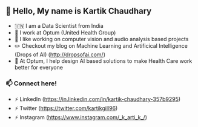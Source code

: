 ## :wave: Hello, My name is Kartik Chaudhary

- :india: I am a Data Scientist from India 
- 🔷 I work at Optum (United Health Group)
- 🔭 I like working on computer vision and audio analysis based projects
- ✏️ Checkout my blog on Machine Learning and Artificical Intelligence (Drops of AI) (http://dropsofai.com/)
- 🐳 At Optum, I help design AI based solutions to make Health Care work better for everyone

### 📫 Connect here!
- ⚡ LinkedIn (https://in.linkedin.com/in/kartik-chaudhary-357b9295)
- ⚡ Twitter (https://twitter.com/kartikgill96)
- ⚡ Instagram (https://www.instagram.com/_k_arti_k_/)


<!--
Here are some ideas to get you started:

- 🔭 I’m currently working on ...
- 🌱 I’m currently learning ...
- 👯 I’m looking to collaborate on ...
- 🤔 I’m looking for help with ...
- 💬 Ask me about ...
- 📫 How to reach me: ...
- 😄 Pronouns: ...
- ⚡ Fun fact: ...

### Hey 👋, I'm Shaashwat 

<p align="left"> <img src="https://komarev.com/ghpvc/?username=Shaashwat05" alt="Shaashwat05" /> </p>

[![LinkedIn](https://img.shields.io/badge/LinkedIn-Shaashwat%20Agrawal-blue?style=for-the-badge&logo=linkedin)](https://www.linkedin.com/in/shaashwat-agrawal-1904a117a/)
[![medium](https://img.shields.io/badge/Medium-Shaashwat%20Agrawal-yellow?style=for-the-badge&logo=medium)](https://shaas2000.medium.com/)
[![medium](https://img.shields.io/badge/Twitter-Shaashwat%20Agrawal-green?style=for-the-badge&logo=Twitter)](https://twitter.com/ShaashwatAgraw1)
<br />
<br />

Hi there, I'm **Shaashwat Agrawal**, a **AI Enthusiast** and a **Computer Science and Engineering student** 🚀 from VIT Vellore.I love to explore various fields of computer science like cryptography, computer vision and implement them in my projects. Always up for new and innovative ideas, and always ready to work.

  <img align="right" alt="GIF" src="https://i.pinimg.com/originals/e4/26/70/e426702edf874b181aced1e2fa5c6cde.gif" />

**Talking about Personal Stuffs:**

- 👨🏽‍💻 Actively Looking for Internship and work opportunities.
- 🌱 I’m currently learning Deep Reinforcement Learning, Transfer Learning and Optimization Algorithms. 
- 🤔 My interests are with Motion Analysis, Reinforcement Learning, Computer Vision etc...
- 💬 Ask me about anything, I am happy to help;
- :hearts: If you want to collaborate on any projects, especially based on some of the above topics, feel free to contact me;
- 📫 Please email via shaas2000@gmail.com to reach me.

<br/>

**Languages and Tools:**  
 
  
<p align="left"><img src="https://devicons.github.io/devicon/devicon.git/icons/css3/css3-original-wordmark.svg" alt="css3" width="40" height="40"/> 
  <img src="https://www.vectorlogo.zone/logos/git-scm/git-scm-icon.svg" alt="git" width="40" height="40"/> 
  <img src="https://devicons.github.io/devicon/devicon.git/icons/html5/html5-original-wordmark.svg" alt="html5" width="40" height="40"/> 
  <img src="https://devicons.github.io/devicon/devicon.git/icons/java/java-original-wordmark.svg" alt="java" width="40" height="40"/> 
  <img src="https://devicons.github.io/devicon/devicon.git/icons/linux/linux-original.svg" alt="linux" width="40" height="40"/> 
  <img src="https://github.com/devicons/devicon/blob/master/icons/ubuntu/ubuntu-plain.svg" alt="ubuntu" width="40" height="40"/> 
   <img src="https://github.com/devicons/devicon/blob/master/icons/visualstudio/visualstudio-plain.svg" alt="vscode" width="40" height="40"/> 
  <img src="https://github.com/valohai/ml-logos/blob/master/tensorflow-tf.svg" alt="tensorflow" width="42" height="42"/> 
  <img src="https://devicons.github.io/devicon/devicon.git/icons/python/python-original.svg" alt="python" width="40" height="40"/></p>

<br/>

### 📕 Latest Blog Posts

- [An Essential Skill for every Data Scientist](https://towardsdatascience.com/an-essential-skill-for-every-data-scientist-d435fd0109f1)
- [Evolution of Graph Computation and Machine Learning](https://towardsdatascience.com/evolution-of-graph-computation-and-machine-learning-3211e8682c83)
- [Virtual Background for video conferencing using Machine Learning](https://shaas2000.medium.com/virtual-background-for-video-conferencing-using-machine-learning-dfba17d90aa9)
- [Motion capture and Estimation using Python](https://medium.com/@shaas2000/movement-classification-b98614084ec6)                  
- [MNIST Classifier using Genetic CNN](https://medium.com/analytics-vidhya/mnist-classifier-using-genetic-cnn-e1e860ecc2e9)



<br/>

<details>
  <summary>:zap: Github Stats</summary>

  <img align="left" alt="Shaashwat's Github Stats" src="https://github-readme-stats.codestackr.vercel.app/api?username=Shaashwat05&show_icons=true&hide_border=true" />

</details>


<details>
  <summary>:zap: Most Used Languages</summary>
  
[![Top Langs](https://github-readme-stats.vercel.app/api/top-langs/?username=Shaashwat05&hide=C++,C)](https://github.com/Shaashwat05/github-readme-stats)

</details>
<br/>


-->
